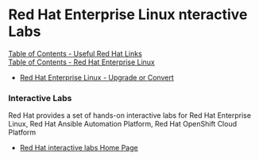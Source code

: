# Red Hat Enterprise Linux nteractive Labs


[Table of Contents - Useful Red Hat Links](https://github.com/pslucas0212/UsefulRedHatLinks)  
[Table of Contents - Red Hat Enterprise Linux](https://github.com/pslucas0212/Red-Hat-Enterprise-Linux-Table-of-Contents)

- [Red Hat Enterprise Linux - Upgrade or Convert](https://github.com/pslucas0212/RHEL-Upgrade-Convert-Useful-links/)

### Interactive Labs
Red Hat provides a set of hands-on interactive labs for Red Hat Enterprise Linux, Red Hat Ansible Automation Platform, Red Hat OpenShift Cloud Platform

- [Red Hat interactive labs Home Page](https://www.redhat.com/en/interactive-labs)
